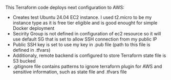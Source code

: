 This Terraform code deploys next configuration to AWS:
- Creates test Ubuntu 24.04 EC2 instance. I used t2.micro to be my instance type as it is free tier eligible and is good enought for simple Docker deployment
- Secirity Group is not defined in configuration of ec2 resource so it will use default SG that is set to allow SSH connection from my public IP
- Public SSH key is set to use my key in .pub file (path to this file is defined in .tfvars)
- Additionaly, remote backend is configured to store Terraform state file is S3 bucked
- .gitignore file contains patterns to ignore terraform plugin for AWS and sensitive information, such as state file and .tfvars file   
